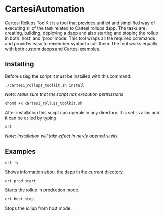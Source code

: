 # CartesiAutomation

Cartesi Rollups ToolKit is a tool that provides unified and simplified way of executing all of the task related to Cartesi rollups dapp.
The tasks are: creating, building, deploying a dapp and also starting and stoping the rollup in both 'host' and 'prod' mode.
This tool wraps all the required commands and provides easy to remember syntax to call them.
The tool works equally with both custom dapps and Cartesi examples.

## Installing

Before using the script it must be installed with this command:
```shell
./cartesi_rollups_toolkit.sh install
```

*Note: Make sure that the script has execution permissions*
```shell
chomd +x cartesi_rollups_toolkit.sh
```

After installation this script can operate in any directory. It is set as alias and it can be called by typing
```shell
crt
```

*Note: Installation will take effect in newly opened shells.*

## Examples

```shell
crt -v
```
Shows information about the dapp in the current directory.

```shell
crt prod start
```
Starts the rollup in production mode.

```shell
crt host stop
```
Stops the rollup from host mode.
